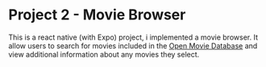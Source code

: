 # Project 2 - Movie Browser
This is a react native (with Expo) project, i implemented a movie browser. It allow users to
search for movies included in the [Open Movie Database](http://www.omdbapi.com/)
and view additional information about any movies they select. 


